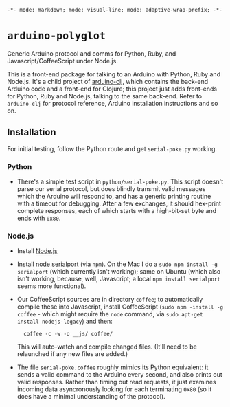 `-*- mode: markdown; mode: visual-line; mode: adaptive-wrap-prefix; -*-`

# `arduino-polyglot`

Generic Arduino protocol and comms for Python, Ruby, and Javascript/CoffeeScript under Node.js.

This is a front-end package for talking to an Arduino with Python, Ruby and Node.js. It's a child project of [arduino-clj](https://github.com/cassiel/arduino-clj), which contains the back-end Arduino code and a front-end for Clojure; this project just adds front-ends for Python, Ruby and Node.js, talking to the same back-end. Refer to `arduino-clj` for protocol reference, Arduino installation instructions and so on.

## Installation

For initial testing, follow the Python route and get `serial-poke.py` working.

### Python

- There's a simple test script in `python/serial-poke.py`. This script doesn't parse our serial protocol, but does blindly transmit valid messages which the Arduino will respond to, and has a generic printing routine with a timeout for debugging. After a few exchanges, it should hex-print complete responses, each of which starts with a high-bit-set byte and ends with `0x80`.

### Node.js

- Install [Node.js](https://nodejs.org/)
- Install [node serialport](https://github.com/voodootikigod/node-serialport) (via `npm`). On the Mac I do a `sudo npm install -g serialport` (which currently isn't working); same on Ubuntu (which also isn't working, because, well, Javascript; a local `npm install serialport` seems more functional).
- Our CoffeeScript sources are in directory `coffee`; to automatically compile these into Javascript, install CoffeeScript (`sudo npm -install -g coffee` - which might require the `node` command, via `sudo apt-get install nodejs-legacy`) and then:

        coffee -c -w -o __js/ coffee/
        
  This will auto-watch and compile changed files. (It'll need to be relaunched if any new files are added.)
- The file `serial-poke.coffee` roughly mimics its Python equivalent: it sends a valid command to the Arduino every second, and also prints out valid responses. Rather than timing out read requests, it just examines incoming data asyncronously looking for each terminating `0x80` (so it does have a minimal understanding of the protocol).
